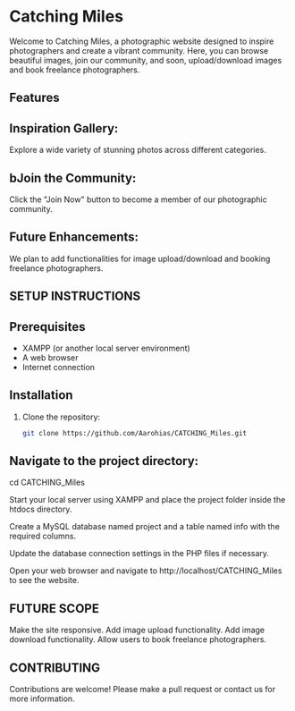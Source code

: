 # Catching Miles

Welcome to Catching Miles, a photographic website designed to inspire photographers and create a vibrant community. Here, you can browse beautiful images, join our community, and soon, upload/download images and book freelance photographers.

## Features
## Inspiration Gallery: 
Explore a wide variety of stunning photos across different categories.
## bJoin the Community: 
Click the "Join Now" button to become a member of our photographic community.
## Future Enhancements: 
We plan to add functionalities for image upload/download and booking freelance photographers.

## SETUP INSTRUCTIONS

## Prerequisites

- XAMPP (or another local server environment)
- A web browser
- Internet connection

## Installation

1. Clone the repository:
   ```bash
   git clone https://github.com/Aarohias/CATCHING_Miles.git
   
## Navigate to the project directory:
   cd CATCHING_Miles

Start your local server using XAMPP and place the project folder inside the htdocs directory.

Create a MySQL database named project and a table named info with the required columns.

Update the database connection settings in the PHP files if necessary.

Open your web browser and navigate to http://localhost/CATCHING_Miles to see the website.

## FUTURE SCOPE

Make the site responsive.
Add image upload functionality.
Add image download functionality.
Allow users to book freelance photographers.

## CONTRIBUTING

Contributions are welcome! Please make a pull request or contact us for more information.








 
 

